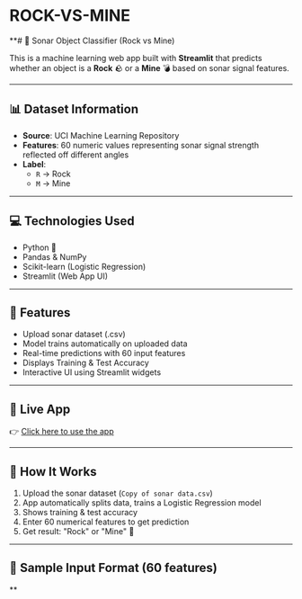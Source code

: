 # ROCK-VS-MINE

**# 🎯 Sonar Object Classifier (Rock vs Mine)

This is a machine learning web app built with **Streamlit** that predicts whether an object is a **Rock** 🪨 or a **Mine** 💣 based on sonar signal features.

---

## 📊 Dataset Information

- **Source**: UCI Machine Learning Repository  
- **Features**: 60 numeric values representing sonar signal strength reflected off different angles  
- **Label**:  
  - `R` → Rock  
  - `M` → Mine

---

## 💻 Technologies Used

- Python 🐍
- Pandas & NumPy
- Scikit-learn (Logistic Regression)
- Streamlit (Web App UI)

---

## 🚀 Features

- Upload sonar dataset (.csv)
- Model trains automatically on uploaded data
- Real-time predictions with 60 input features
- Displays Training & Test Accuracy
- Interactive UI using Streamlit widgets

---

## 🔗 Live App

👉 [Click here to use the app](http://localhost:8501/)  

---

## 🧠 How It Works

1. Upload the sonar dataset (`Copy of sonar data.csv`)
2. App automatically splits data, trains a Logistic Regression model
3. Shows training & test accuracy
4. Enter 60 numerical features to get prediction
5. Get result: "Rock" or "Mine" 🚀

---

## 🧪 Sample Input Format (60 features)

**
